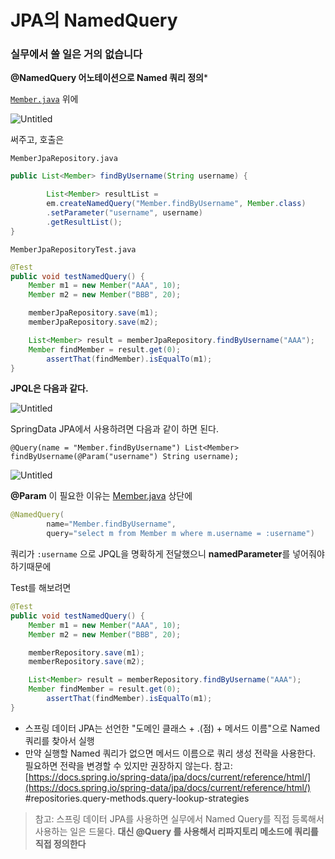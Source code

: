 # JPA의 NamedQuery

### 실무에서 쓸 일은 거의 없습니다

**@NamedQuery 어노테이션으로 Named 쿼리 정의***

[`Member.java`](http://Member.java) 위에

![Untitled](JPA%E1%84%8B%E1%85%B4%20NamedQuery%20e0af9b34ddd248c9b5f3ad1c692c51cc/Untitled.png)

써주고, 호출은

`MemberJpaRepository.java`

```java
public List<Member> findByUsername(String username) {

		List<Member> resultList =
		em.createNamedQuery("Member.findByUsername", Member.class)
		.setParameter("username", username)
		.getResultList();
}
```

`MemberJpaRepositoryTest.java`

```java
@Test
public void testNamedQuery() {
    Member m1 = new Member("AAA", 10);
    Member m2 = new Member("BBB", 20);

    memberJpaRepository.save(m1);
    memberJpaRepository.save(m2);

    List<Member> result = memberJpaRepository.findByUsername("AAA");
    Member findMember = result.get(0);
		assertThat(findMember).isEqualTo(m1);
}
```

**JPQL은 다음과 같다.**

![Untitled](JPA%E1%84%8B%E1%85%B4%20NamedQuery%20e0af9b34ddd248c9b5f3ad1c692c51cc/Untitled%201.png)

SpringData JPA에서 사용하려면 다음과 같이 하면 된다.

`@Query(name = "Member.findByUsername")
List<Member> findByUsername(@Param("username") String username);`

![Untitled](JPA%E1%84%8B%E1%85%B4%20NamedQuery%20e0af9b34ddd248c9b5f3ad1c692c51cc/Untitled%202.png)

**@Param** 이 필요한 이유는 [Member.java](http://Member.java) 상단에 

```java
@NamedQuery(
        name="Member.findByUsername",
        query="select m from Member m where m.username = :username")
```

쿼리가 `:username` 으로 JPQL을 명확하게 전달했으니 **namedParameter**를 넣어줘야하기때문에

Test를 해보려면

```java
@Test
public void testNamedQuery() {
    Member m1 = new Member("AAA", 10);
    Member m2 = new Member("BBB", 20);

    memberRepository.save(m1);
    memberRepository.save(m2);

    List<Member> result = memberRepository.findByUsername("AAA");
    Member findMember = result.get(0);
		assertThat(findMember).isEqualTo(m1);
}
```

- 스프링 데이터 JPA는 선언한 "도메인 클래스 + .(점) + 메서드 이름"으로 Named 쿼리를 찾아서 실행
- 만약 실행할 Named 쿼리가 없으면 메서드 이름으로 쿼리 생성 전략을 사용한다.
필요하면 전략을 변경할 수 있지만 권장하지 않는다.
참고: [https://docs.spring.io/spring-data/jpa/docs/current/reference/html/](https://docs.spring.io/spring-data/jpa/docs/current/reference/html/)
#repositories.query-methods.query-lookup-strategies

> 참고: 스프링 데이터 JPA를 사용하면 실무에서 Named Query를 직접 등록해서 사용하는 일은 드물다.
**대신 @Query 를 사용해서 리파지토리 메소드에 쿼리를 직접 정의한다**
>